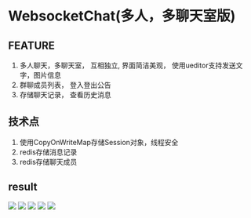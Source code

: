 # WebsocketChat(多人，多聊天室版)
## FEATURE
1. 多人聊天，多聊天室， 互相独立, 界面简洁美观， 使用ueditor支持发送文字，图片信息
2. 群聊成员列表， 登入登出公告
3. 存储聊天记录， 查看历史消息
## 技术点
1. 使用CopyOnWriteMap存储Session对象，线程安全
2. redis存储消息记录
3. redis存储聊天成员

## result
![](https://github.com/timelessmemory/WebsocketChat/blob/one-to-many-multi-chatroom/screenshot/1.png?raw=true)
![](https://github.com/timelessmemory/WebsocketChat/blob/one-to-many-multi-chatroom/screenshot/2.png?raw=true)
![](https://github.com/timelessmemory/WebsocketChat/blob/one-to-many-multi-chatroom/screenshot/3.png?raw=true)
![](https://github.com/timelessmemory/WebsocketChat/blob/one-to-many-multi-chatroom/screenshot/4.png?raw=true)
![](https://github.com/timelessmemory/WebsocketChat/blob/one-to-many-multi-chatroom/screenshot/history.png?raw=true)
